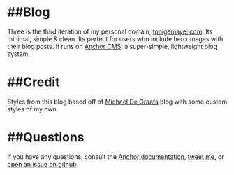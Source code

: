 ##Blog
=====

Three is the third iteration of my personal domain, [tonigemayel.com](http://tonigemayel.com). Its minimal, simple & clean. Its perfect for users who include hero images with their blog posts. It runs on [Anchor CMS](http://anchorcms.com), a super-simple, lightweight blog system. 

##Credit
=====

Styles from this blog based off of [Michael De Graafs](https://github.com/michieldegraaf/blog) blog with some custom styles of my own. 

##Questions
=====

If you have any questions, consult the [Anchor documentation](http://anchorcms.com/docs), [tweet me](http://twitter.com/twogiraffes), or [open an issue on github](https://github.com/Tgemayel/Three/issues)